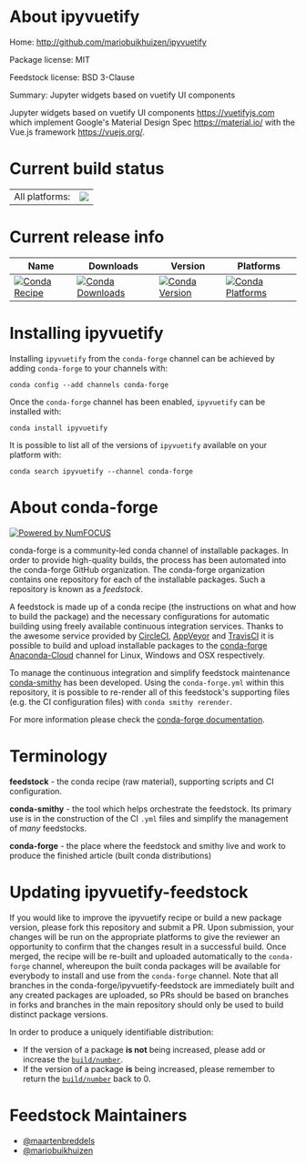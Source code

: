 About ipyvuetify
================

Home: http://github.com/mariobuikhuizen/ipyvuetify

Package license: MIT

Feedstock license: BSD 3-Clause

Summary: Jupyter widgets based on vuetify UI components

Jupyter widgets based on vuetify UI components  <https://vuetifyjs.com> which implement Google's
Material Design Spec <https://material.io/> with the Vue.js framework <https://vuejs.org/>.


Current build status
====================


<table><tr><td>All platforms:</td>
    <td>
      <a href="https://dev.azure.com/conda-forge/feedstock-builds/_build/latest?definitionId=7069&branchName=master">
        <img src="https://dev.azure.com/conda-forge/feedstock-builds/_apis/build/status/ipyvuetify-feedstock?branchName=master">
      </a>
    </td>
  </tr>
</table>

Current release info
====================

| Name | Downloads | Version | Platforms |
| --- | --- | --- | --- |
| [![Conda Recipe](https://img.shields.io/badge/recipe-ipyvuetify-green.svg)](https://anaconda.org/conda-forge/ipyvuetify) | [![Conda Downloads](https://img.shields.io/conda/dn/conda-forge/ipyvuetify.svg)](https://anaconda.org/conda-forge/ipyvuetify) | [![Conda Version](https://img.shields.io/conda/vn/conda-forge/ipyvuetify.svg)](https://anaconda.org/conda-forge/ipyvuetify) | [![Conda Platforms](https://img.shields.io/conda/pn/conda-forge/ipyvuetify.svg)](https://anaconda.org/conda-forge/ipyvuetify) |

Installing ipyvuetify
=====================

Installing `ipyvuetify` from the `conda-forge` channel can be achieved by adding `conda-forge` to your channels with:

```
conda config --add channels conda-forge
```

Once the `conda-forge` channel has been enabled, `ipyvuetify` can be installed with:

```
conda install ipyvuetify
```

It is possible to list all of the versions of `ipyvuetify` available on your platform with:

```
conda search ipyvuetify --channel conda-forge
```


About conda-forge
=================

[![Powered by NumFOCUS](https://img.shields.io/badge/powered%20by-NumFOCUS-orange.svg?style=flat&colorA=E1523D&colorB=007D8A)](http://numfocus.org)

conda-forge is a community-led conda channel of installable packages.
In order to provide high-quality builds, the process has been automated into the
conda-forge GitHub organization. The conda-forge organization contains one repository
for each of the installable packages. Such a repository is known as a *feedstock*.

A feedstock is made up of a conda recipe (the instructions on what and how to build
the package) and the necessary configurations for automatic building using freely
available continuous integration services. Thanks to the awesome service provided by
[CircleCI](https://circleci.com/), [AppVeyor](https://www.appveyor.com/)
and [TravisCI](https://travis-ci.com/) it is possible to build and upload installable
packages to the [conda-forge](https://anaconda.org/conda-forge)
[Anaconda-Cloud](https://anaconda.org/) channel for Linux, Windows and OSX respectively.

To manage the continuous integration and simplify feedstock maintenance
[conda-smithy](https://github.com/conda-forge/conda-smithy) has been developed.
Using the ``conda-forge.yml`` within this repository, it is possible to re-render all of
this feedstock's supporting files (e.g. the CI configuration files) with ``conda smithy rerender``.

For more information please check the [conda-forge documentation](https://conda-forge.org/docs/).

Terminology
===========

**feedstock** - the conda recipe (raw material), supporting scripts and CI configuration.

**conda-smithy** - the tool which helps orchestrate the feedstock.
                   Its primary use is in the construction of the CI ``.yml`` files
                   and simplify the management of *many* feedstocks.

**conda-forge** - the place where the feedstock and smithy live and work to
                  produce the finished article (built conda distributions)


Updating ipyvuetify-feedstock
=============================

If you would like to improve the ipyvuetify recipe or build a new
package version, please fork this repository and submit a PR. Upon submission,
your changes will be run on the appropriate platforms to give the reviewer an
opportunity to confirm that the changes result in a successful build. Once
merged, the recipe will be re-built and uploaded automatically to the
`conda-forge` channel, whereupon the built conda packages will be available for
everybody to install and use from the `conda-forge` channel.
Note that all branches in the conda-forge/ipyvuetify-feedstock are
immediately built and any created packages are uploaded, so PRs should be based
on branches in forks and branches in the main repository should only be used to
build distinct package versions.

In order to produce a uniquely identifiable distribution:
 * If the version of a package **is not** being increased, please add or increase
   the [``build/number``](https://conda.io/docs/user-guide/tasks/build-packages/define-metadata.html#build-number-and-string).
 * If the version of a package **is** being increased, please remember to return
   the [``build/number``](https://conda.io/docs/user-guide/tasks/build-packages/define-metadata.html#build-number-and-string)
   back to 0.

Feedstock Maintainers
=====================

* [@maartenbreddels](https://github.com/maartenbreddels/)
* [@mariobuikhuizen](https://github.com/mariobuikhuizen/)

